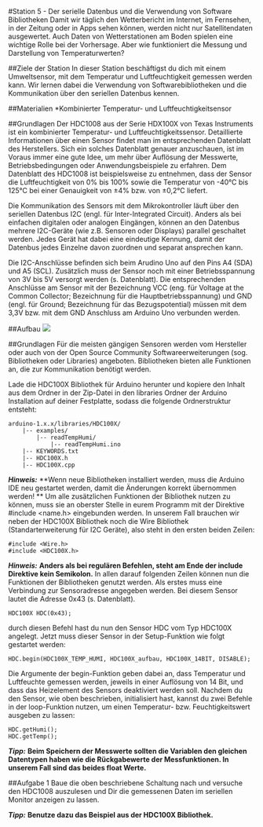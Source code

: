 #Station 5 - Der serielle Datenbus und die Verwendung von Software Bibliotheken
Damit wir täglich den Wetterbericht im Internet, im Fernsehen, in der Zeitung oder in Apps sehen können, werden nicht nur Satellitendaten ausgewertet. Auch Daten von Wetterstationen am Boden spielen eine wichtige Rolle bei der Vorhersage. Aber wie funktioniert die Messung und Darstellung von Temperaturwerten? 

##Ziele der Station
In dieser Station beschäftigst du dich mit einem Umweltsensor, mit dem Temperatur und Luftfeuchtigkeit gemessen werden kann. Wir lernen dabei die Verwendung von Softwarebibliotheken und die Kommunikation über den seriellen Datenbus kennen.

##Materialien
*Kombinierter Temperatur- und Luftfeuchtigkeitsensor

##Grundlagen
Der HDC1008 aus der Serie HDX100X von Texas Instruments ist ein kombinierter Temperatur- und Luftfeuchtigkeitssensor. Detaillierte Informationen über einen Sensor findet man im entsprechenden Datenblatt des Herstellers. Sich ein solches Datenblatt genauer anzuschauen, ist im Voraus immer eine gute Idee, um mehr über Auflösung der Messwerte, Betriebsbedingungen oder Anwendungsbeispiele zu erfahren.
Dem Datenblatt des HDC1008 ist beispielsweise zu entnehmen, dass der Sensor die Luftfeuchtigkeit von 0% bis 100% sowie die Temperatur von -40°C bis 125°C bei einer Genauigkeit von ±4% bzw. von ±0,2°C liefert. 

Die Kommunikation des Sensors mit dem Mikrokontroller läuft über den seriellen Datenbus I2C (engl. für Inter-Integrated Circuit). Anders als bei einfachen digitalen oder analogen Eingängen, können an den Datenbus mehrere I2C-Geräte (wie z.B. Sensoren oder Displays) parallel geschaltet werden. Jedes Gerät hat dabei eine eindeutige Kennung, damit der Datenbus jedes Einzelne davon zuordnen und separat ansprechen kann. 

Die I2C-Anschlüsse befinden sich beim Arudino Uno auf den Pins A4 (SDA) und A5 (SCL). Zusätzlich muss der Sensor noch mit einer Betriebsspannung von 3V bis 5V versorgt werden (s. Datenblatt). Die entsprechenden Anschlüsse am Sensor mit der Bezeichnung VCC (eng. für Voltage at the Common Collector; Bezeichnung für die Hauptbetriebsspannung) und GND (engl. für Ground; Bezeichnung für das Bezugspotential) müssen mit dem 3,3V bzw. mit dem GND Anschluss am Arduino Uno verbunden werden.

##Aufbau
<img src="https://github.com/sensebox/OER/blob/master/senseBox_edu/images/aufbau_station_5.png/"/>

##Grundlagen
Für die meisten gängigen Sensoren werden vom Hersteller oder auch von der Open Source Community Softwareerweiterungen (sog. Bibliotheken oder Libraries) angeboten. Bibliotheken bieten alle Funktionen an, die zur Kommunikation benötigt werden. 

Lade die HDC100X Bibliothek für Arduino herunter und kopiere den Inhalt aus dem Ordner in der Zip-Datei in den libraries Ordner der Arduino Installation auf deiner Festplatte, sodass die folgende Ordnerstruktur entsteht:

```
arduino-1.x.x/libraries/HDC100X/
    |-- examples/
        |-- readTempHumi/
            |-- readTempHumi.ino
    |-- KEYWORDS.txt
    |-- HDC100X.h
    |-- HDC100X.cpp
```
***Hinweis:*** **Wenn neue Bibliotheken installiert werden, muss die Arduino IDE neu gestartet werden, damit die Änderungen korrekt übernommen werden!
**
Um alle zusätzlichen Funktionen der Bibliothek nutzen zu können, muss sie an oberster Stelle in eurem Programm mit der Direktive #include <name.h> eingebunden werden. In unserem Fall brauchen wir neben der HDC100X Bibliothek noch die Wire Bibliothek (Standarterweiterung für I2C Geräte), also steht in den ersten beiden Zeilen:

```
#include <Wire.h>
#include <HDC100X.h>        
```
***Hinweis:*** **Anders als bei regulären Befehlen, steht am Ende der include Direktive kein Semikolon.**
In allen darauf folgenden Zeilen können nun die Funktionen der Bibliotheken genutzt werden. Als erstes muss eine Verbindung zur Sensoradresse angegeben werden. Bei diesem Sensor lautet die Adresse 0x43 (s. Datenblatt).

```
HDC100X HDC(0x43);
```

durch diesen Befehl hast du nun den Sensor HDC vom Typ HDC100X angelegt. Jetzt muss dieser Sensor in der Setup-Funktion wie folgt gestartet werden:

```
HDC.begin(HDC100X_TEMP_HUMI, HDC100X_aufbau, HDC100X_14BIT, DISABLE);
```
Die Argumente der begin-Funktion geben dabei an, dass Temperatur und Luftfeuchte gemessen werden, jeweils in einer Auflösung von 14 Bit, und dass das Heizelement des Sensors deaktiviert werden soll.
Nachdem du den Sensor, wie oben beschrieben, initialisiert hast, kannst du zwei Befehle in der loop-Funktion nutzen, um einen Temperatur- bzw. Feuchtigkeitswert ausgeben zu lassen:

```
HDC.getHumi();
HDC.getTemp();
```
***Tipp:*** **Beim Speichern der Messwerte sollten die Variablen den gleichen Datentypen haben wie die Rückgabewerte der Messfunktionen. In unserem Fall sind das beides float Werte.**

##Aufgabe 1
Baue die oben beschriebene Schaltung nach und versuche den HDC1008 auszulesen und Dir die gemessenen Daten im seriellen Monitor anzeigen zu lassen.

***Tipp:*** **Benutze dazu das Beispiel aus der HDC100X Bibliothek.**
